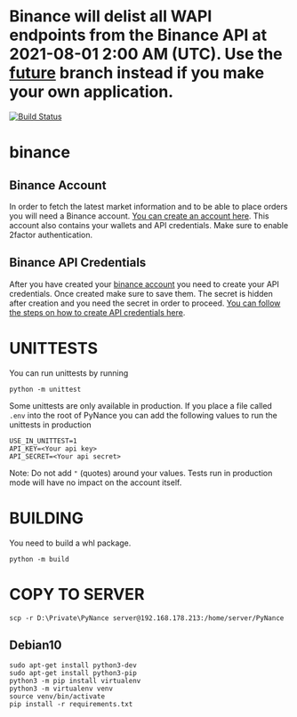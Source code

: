 # Binance will delist all WAPI endpoints from the Binance API at 2021-08-01 2:00 AM (UTC). Use the [future](https://github.com/0x78f1935/PyNance/tree/future) branch instead if you make your own application.


[![Build Status](https://www.travis-ci.com/0x78f1935/PyNance.svg?branch=master)](https://www.travis-ci.com/0x78f1935/PyNance)

# binance
## Binance Account

In order to fetch the latest market information and to be able to place orders you will need a Binance account. [You can create an account here](https://www.binance.com/en/register?ref=73051759). This account also contains your wallets and API credentials. Make sure to enable 2factor authentication.

## Binance API Credentials

After you have created your [binance account](#binance-account) you need to create your API credentials. Once created make sure to save them. The secret is hidden after creation and you need the secret in order to proceed. [You can follow the steps on how to create API credentials here](https://www.binance.com/en/support/faq/360002502072-How-to-create-API).

# UNITTESTS

You can run unittests by running

    python -m unittest

Some unittests are only available in production.
If you place a file called `.env` into the root of PyNance you can add the following values to run the unittests in production

    USE_IN_UNITTEST=1
    API_KEY=<Your api key>
    API_SECRET=<Your api secret>

Note: Do not add `"` (quotes) around your values.
Tests run in production mode will have no impact on the account itself. 

# BUILDING

You need to build a whl package.

    python -m build

# COPY TO SERVER

    scp -r D:\Private\PyNance server@192.168.178.213:/home/server/PyNance

## Debian10

    sudo apt-get install python3-dev
    sudo apt-get install python3-pip
    python3 -m pip install virtualenv
    python3 -m virtualenv venv
    source venv/bin/activate
    pip install -r requirements.txt
